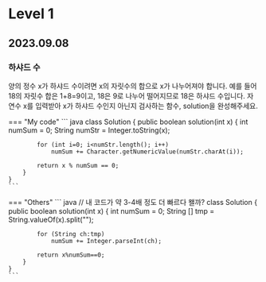 # Level 1 

## 2023.09.08

### 하샤드 수
양의 정수 x가 하샤드 수이려면 x의 자릿수의 합으로 x가 나누어져야 합니다. 예를 들어 18의 자릿수 합은 1+8=9이고, 18은 9로 나누어 떨어지므로 18은 하샤드 수입니다. 자연수 x를 입력받아 x가 하샤드 수인지 아닌지 검사하는 함수, solution을 완성해주세요.

=== "My code"
    ``` java
    class Solution {
        public boolean solution(int x) {
            int numSum = 0;
            String numStr = Integer.toString(x);
            
            for (int i=0; i<numStr.length(); i++)
                numSum += Character.getNumericValue(numStr.charAt(i));
            
            return x % numSum == 0;
        }
    }
    ```
=== "Others"
    ``` java 
    // 내 코드가 약 3-4배 정도 더 빠르다 왤까?
    class Solution {
        public boolean solution(int x) {
            int numSum = 0;
            String [] tmp = String.valueOf(x).split("");
            
            for (String ch:tmp)
                numSum += Integer.parseInt(ch);
    
            return x%numSum==0;
        }
    }
    ``` 
